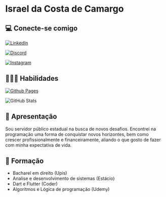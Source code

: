 # Israel da Costa de Camargo

## 💻 Conecte-se comigo

[![LinkedIn](https://img.shields.io/badge/LinkedIn-000?style=for-the-badge&logo=linkedin&logoColor=0E76A8)](https://www.linkedin.com/in/israel-de-camargo/)

[![Discord](https://img.shields.io/badge/Discord-000?style=for-the-badge&logo=discord)](https://discord.com/channels/@me/1148417096569593866)

[![Instagram](https://img.shields.io/badge/Instagram-000?style=for-the-badge&logo=instagram)](https://www.instagram.com/camarguinho86/)

## 👨🏻‍🎨 Habilidades


[![Github Pages](https://img.shields.io/badge/github%20pages-121013?style=for-the-badge&logo=github&logoColor=white)](https://www.dio.me/certificate/0F273420/share)

![GitHub Stats](https://github-readme-stats.vercel.app/api?username=Camarguis&theme=transparent&bg_color=000&border_color=30A3DC&show_icons=true&icon_color=30A3DC&title_color=E94D5F&text_color=FFF)


## 📄 Apresentação

Sou servidor público estadual na busca de novos desafios. Encontrei na programação uma forma de conquistar novos horizontes, bem como crescer profissionalmente e financeiramente, aliando o que gosto de fazer com minha expectativa de vida.


## 📖 Formação

- Bacharel em direito (Upis)
- Analise e desenvolvimento de sistemas (Estácio)
- Dart e Flutter (Coder)
- Algoritmos e Lógica de programação (Udemy)       

